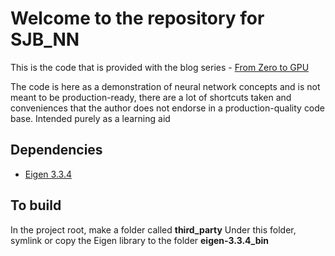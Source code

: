 # Welcome to the repository for SJB_NN

This is the code that is provided with the blog series - [From Zero to GPU](https://www.nomadic-hacker.com/post/sjb_nn_1/)

The code is here as a demonstration of neural network concepts and is not meant to be production-ready, there are a lot of shortcuts taken and conveniences that the author does not endorse in a production-quality code base. Intended purely as a learning aid

## Dependencies

* [Eigen 3.3.4](http://eigen.tuxfamily.org/index.php?title=Main_Page)

## To build
In the project root, make a folder called **third_party**
Under this folder, symlink or copy the Eigen library to the folder **eigen-3.3.4_bin**
